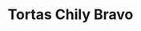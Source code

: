 ---
title: "Tortas Chily Bravo"
url: /santa-cruz-de-la-sierra/tortas-chily-bravo/
shop: Bäckerei
---